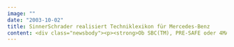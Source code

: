 ```yaml
---
image: ""
date: "2003-10-02"
title: SinnerSchrader realisiert Techniklexikon für Mercedes-Benz
content: <div class="newsbody"><p><strong>Ob SBC(TM), PRE-SAFE oder 4MATIC - das neue Techniklexikon von Mercedes-Benz erklärt einfach und anschaulich alle technologischen Innovationen des Premium-Automobilherstellers. SinnerSchrader hat für den neuen globalen Internetauftritt von Mercedes-Benz eine Lexikonanwendung produziert, die den Führungsanspruch der Marke im Bereich innovativer Technologien untermauert.</strong></p><p>Die Aufgabe des Techniklexikons ist es, den Informationsbedarf der Nutzer zu technischen Themen schnell und bequem zu befriedigen. Es greift aktuelle Technologiethemen der integrierten Kommunikation von Mercedes-Benz auf und verbindet sie mit den jeweiligen Baureihen. Zum Start enthält das Lexikon zunächst Begriffe aus der Welt von Mercedes-Benz Pkw sowie weitere Technologien wie z.B. ESP, die auch in den aktuellen Van- oder Transporterbaureihen eingesetzt werden. Im Rahmen der laufenden Aktualisierung und Erweiterung soll es künftig auch im Bereich der Nutzfahrzeugprodukte eingesetzt werden.</p><p>Das in Macromedia Flash 6.0 realisierte Techniklexikon ist vollständig modular aufgebaut, damit einzelne Einträge problemlos herausgelöst werden können. Die Inhalte des Lexikons werden auf verschiedenen Websites und digitalen Medien wie CD-ROM verwendet. Durch den durchgängigen Einsatz von XML zur Textintegration ist eine besonders unkomplizierte Internationalisierung möglich. Zum Start hat SinnerSchrader neben der deutschsprachigen Fassung auch eine englischsprachige Version erstellt. Weitere Sprachvarianten sind in Arbeit. Das Techniklexikon wird bei Mercedes-Benz weltweit eingesetzt.</p><p><a href="http&#58;//www.mercedes-benz.com">www.mercedes-benz.com</a></p><a href="http&#58;//www.mercedes-benz.com"></a><p><a href="http&#58;//www.mercedes-benz.com"></a></p></div>
---
```

